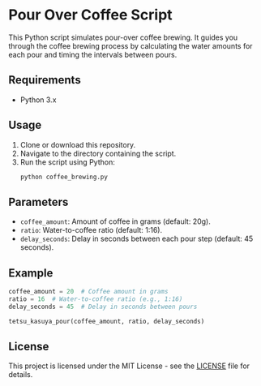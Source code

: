 # Pour Over Coffee Script

This Python script simulates pour-over coffee brewing. It guides you through the coffee brewing process by calculating the water amounts for each pour and timing the intervals between pours.

## Requirements

- Python 3.x

## Usage

1. Clone or download this repository.
2. Navigate to the directory containing the script.
3. Run the script using Python:
   ```bash
   python coffee_brewing.py
   ```

## Parameters

- `coffee_amount`: Amount of coffee in grams (default: 20g).
- `ratio`: Water-to-coffee ratio (default: 1:16).
- `delay_seconds`: Delay in seconds between each pour step (default: 45 seconds).

## Example

```python
coffee_amount = 20  # Coffee amount in grams
ratio = 16  # Water-to-coffee ratio (e.g., 1:16)
delay_seconds = 45  # Delay in seconds between pours

tetsu_kasuya_pour(coffee_amount, ratio, delay_seconds)
```

## License

This project is licensed under the MIT License - see the [LICENSE](LICENSE) file for details.
